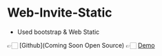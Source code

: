 # Web-Invite-Static

- Used bootstrap & Web Static


👉🏻 [Github](Coming Soon Open Source)
👉🏻 [Demo](http://kanata.ezyro.com/)
